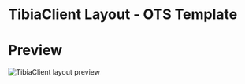 # TibiaClient Layout - OTS Template

# Preview
![TibiaClient layout preview](https://raw.githubusercontent.com/idontreallywolf/ots_layouts/TibiaClient_layout/img/preview.png)
